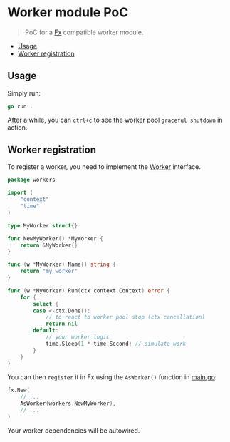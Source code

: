 # Worker module PoC

> PoC for a [Fx](https://uber-go.github.io/fx/) compatible worker module.

<!-- TOC -->
* [Usage](#usage)
* [Worker registration](#worker-registration)
<!-- TOC -->

## Usage

Simply run:
```go
go run .
```

After a while, you can `ctrl+c` to see the worker pool `graceful shutdown` in action.

## Worker registration

To register a worker, you need to implement the [Worker](worker.go) interface.

```go
package workers

import (
	"context"
	"time"
)

type MyWorker struct{}

func NewMyWorker() *MyWorker {
	return &MyWorker{}
}

func (w *MyWorker) Name() string {
	return "my worker"
}

func (w *MyWorker) Run(ctx context.Context) error {
	for {
		select {
		case <-ctx.Done():
			// to react to worker pool stop (ctx cancellation)
			return nil
		default:
			// your worker logic
			time.Sleep(1 * time.Second) // simulate work
		}
	}
}
```

You can then `register` it in Fx using the `AsWorker()` function in [main.go](main.go):

```go
fx.New(
	// ...
	AsWorker(workers.NewMyWorker),
	// ...
)
```

Your worker dependencies will be autowired.